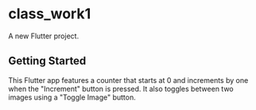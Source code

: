 # class_work1

A new Flutter project.

## Getting Started

This Flutter app features a counter that starts at 0 and increments by one when the "Increment" button is pressed. It also toggles between two images using a "Toggle Image" button.
